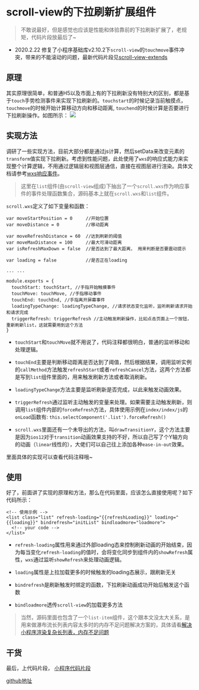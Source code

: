 # scroll-view的下拉刷新扩展组件
> 不敢说最好，但是感觉也应该是性能和体验靠前的下拉刷新扩展了，老规矩，代码片段放最后了~
* 2020.2.22 修复了小程序基础库v2.10.2下`scroll-view`的`touchmove`事件冲突，带来的不能滚动的问题，最新代码片段见[scroll-view-extends](https://developers.weixin.qq.com/s/kpZF5jmz7MfR)
## 原理
其实原理很简单，和普通H5以及市面上有的下拉刷新没有特别大的区别，都是基于`touch`手势检测事件来实现下拉刷新的。`touchstart`的时候记录当前触摸点，`touchmove`的时候开始计算移动方向和移动距离, `touchend`的时候计算是否要进行下拉刷新操作。如图所示：
![](/assets/index.jpg)

## 实现方法
调研了一些实现方法，目前大部分都是通过js计算，然后setData来改变元素的`transform`值实现下拉刷新。考虑到性能问题，此处使用了`wxs`的响应式能力来实现整个计算逻辑，不用通过逻辑层和视图层通信，直接在视图层进行渲染。具体文档请参考[wxs响应事件](https://developers.weixin.qq.com/miniprogram/dev/framework/view/interactive-animation.html)。  

> 这里在`list`组件(由`scroll-view`组成)下抽出了一个`scroll.wxs`作为响应事件的事件处理函数集合，源码基本上就在`scroll.wxs`和`list`组件。  

`scroll.wxs`定义了如下变量和函数：
```
var moveStartPosition = 0     //开始位置
var moveDistance = 0          //移动距离

var moveRefreshDistance = 60  //达到刷新的阈值
var moveMaxDistance = 100     //最大可滑动距离
var isRefreshMaxDown = false  //是否达到了最大距离， 用来判断是否要震动提示

var loading = false           //是否正在loading

... ...

module.exports = {
  touchStart: touchStart, //手指开始触摸事件
  touchMove: touchMove, //手指移动事件
  touchEnd: touchEnd, //手指离开屏幕事件
  loadingTypeChange: loadingTypeChange, //请求状态变化监听，监听刷新请求开始和请求完成
  triggerRefresh: triggerRefresh //主动触发刷新操作，比如点击页面上一个按钮，重新刷新list，这就需要用到这个方法
}
```

- `touchStart`和`touchMove`就不用说了，代码注释都很明白，普通的监听移动和处理逻辑。  

- `touchEnd`主要是判断移动距离是否达到了阈值，然后根据结果，调用监听实例的`callMethod`方法触发`refreshStart`或者`refreshCancel`方法，这两个方法都是写到`list`组件里面的，用来触发刷新方法或者取消刷新。  

- `loadingTypeChange`方法主要是监听刷新是否完成，以此来触发动画效果。  

- `triggerRefresh`通过监听主动触发的变量来处理。如果需要主动触发刷新，则调用`list`组件内部的`forceRefresh`方法，具体使用示例在`index/index/js`的`onLoad`函数有: `this.selectComponent('.list').forceRefresh()`

- `scroll.wxs`里面还有一个未导出的方法，叫`drawTransitionY`，这个方法主要是因为`ios12`对于`transition`动画效果支持的不好，所以自己写了个Y轴方向的动画（`linear`线性的），大佬们可以自己往上添加各种`ease-in-out`效果。  

里面具体的实现可以查看代码注释哦~

## 使用
好了，前面讲了实现的原理和方法，那么在代码里面，应该怎么直接使用呢？如下代码所示：
```
<!-- 使用示例 -->
<list class="list" refresh-loading="{{refreshLoading}}" loading="{{loading}}" bindrefresh="initList" bindloadmore="loadmore">
  <!-- your code -->
</list>
```

- `refresh-loading`属性用来通过外部loading态来控制刷新动画的开始结束，因为每当变化`refresh-loading`的值时，会将变化同步到组件内的`showRefresh`属性，`wxs`通过监听`showRefresh`来处理动画逻辑。  

- `loading`属性是上拉加载更多的时候触发的loading态展示，跟刷新无关

- `bindrefresh`是刷新触发时绑定的函数，下拉刷新动画成功开始后触发这个函数

- `bindloadmore`透传`scroll-view`的加载更多方法

> 当然，源码里面也包含了一个`list-item`组件，这个跟本文没太大关系，是用来做瀑布流长列表内容太多时的内存不足问题解决方案的，具体请看[解决小程序渲染复杂长列表，内存不足问题](https://juejin.im/post/5de8cc166fb9a0160a312404)

## 干货
最后，上代码片段， [小程序代码片段](https://developers.weixin.qq.com/s/iO0cBkm577fY)  

[github地址](https://github.com/godaangel/wxapp-scroll-view.git)